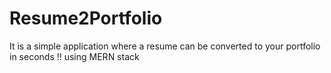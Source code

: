 # Resume2Portfolio
It is a simple application where a resume can be converted to your portfolio in seconds !! using MERN stack
